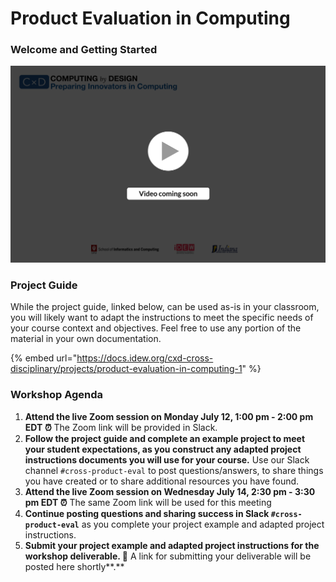 # Product Evaluation in Computing

### **Welcome and Getting Started**

![](../.gitbook/assets/vidcoming.png)

### **Project Guide**

While the project guide, linked below, can be used as-is in your classroom, you will likely want to adapt the instructions to meet the specific needs of your course context and objectives. Feel free to use any portion of the material in your own documentation.

{% embed url="https://docs.idew.org/cxd-cross-disciplinary/projects/product-evaluation-in-computing-1" %}

### Workshop Agenda

1. **Attend the live Zoom session on Monday July 12, 1:00 pm - 2:00 pm** **EDT ⏰** The Zoom link will be provided in Slack.
2. **Follow the project guide and complete an example project to meet your student expectations, as you construct any adapted project instructions documents you will use for your course.** Use our Slack channel `#cross-product-eval` to post questions/answers, to share things you have created or to share additional resources you have found.
3. **Attend the live Zoom session on Wednesday July 14, 2:30 pm - 3:30 pm EDT ⏰** The same Zoom link will be used for this meeting
4. **Continue posting questions and sharing success in Slack `#cross-product-eval`** as you complete your project example and adapted project instructions.
5. **Submit your project example and adapted project instructions for the workshop deliverable. 🎉** A link for submitting your deliverable will be posted here shortly**.** 

